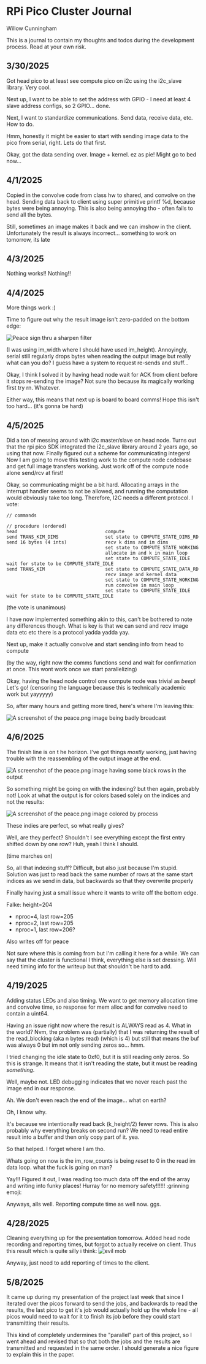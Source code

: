 # RPi Pico Cluster Journal
Willow Cunningham

This is a journal to contain my thoughts and todos during the development process. 
Read at your own risk.

## 3/30/2025

Got head pico to at least see compute pico on i2c using the i2c_slave library.
Very cool.

Next up, I want to be able to set the address with GPIO - I need at least 4 slave address configs, so 2 GPIO... done.

Next, I want to standardize communications. 
Send data, receive data, etc.
How to do.

Hmm, honestly it might be easier to start with sending image data to the pico from serial, right. Lets do that first.

Okay, got the data sending over. Image + kernel. ez as pie! Might go to bed now...

## 4/1/2025

Copied in the convolve code from class hw to shared, and convolve on the head. 
Sending data back to client using super primitive printf %d, because bytes were being annoying.
This is also being annoying tho - often fails to send all the bytes.

Still, sometimes an image makes it back and we can imshow in the client.
Unfortunately the result is always incorrect... something to work on tomorrow, its late

## 4/3/2025

Nothing works!! Nothing!!

## 4/4/2025

More things work :)

Time to figure out why the result image isn't zero-padded on the bottom edge:

![Peace sign thru a sharpen filter](./bad_padding.png)

(I was using im_width where I should have used im_height).
Annoyingly, serial still regularly drops bytes when reading the output image but really what can you do? I guess have a system to request re-sends and stuff...

Okay, I think I solved it by having head node wait for ACK from client before it stops re-sending the image? Not sure tho because its magically working first try rn. 
Whatever.

Either way, this means that next up is board to board comms! Hope this isn't too hard... (it's gonna be hard)

## 4/5/2025

Did a ton of messing around with i2c master/slave on head node. 
Turns out that the rpi pico SDK integrated the i2c_slave library around 2 years ago, so using that now.
Finally figured out a scheme for communicating integers! 
Now I am going to move this testing work to the compute node codebase and get full image transfers working.
Just work off of the compute node alone send/rcv at first!

Okay, so communicating might be a bit hard.
Allocating arrays in the interrupt handler seems to not be allowed, and running the computation would obviously take too long.
Therefore, I2C needs a different protocol.
I vote:

	// commands

	// procedure (ordered)
	head								compute
	send TRANS_KIM_DIMS					set state to COMPUTE_STATE_DIMS_RD
	send 16 bytes (4 ints)				recv k dims and im dims
										set state to COMPUTE_STATE_WORKING
										allocate im and k in main loop
										set state to COMPUTE_STATE_IDLE
	wait for state to be COMPUTE_STATE_IDLE
	send TRANS_KIM						set state to COMPUTE_STATE_DATA_RD
										recv image and kernel data
										set state to COMPUTE_STATE_WORKING
										run convolve in main loop
										set state to COMPUTE_STATE_IDLE
	wait for state to be COMPUTE_STATE_IDLE

(the vote is unanimous)

I have now implemented something akin to this, can't be bothered to note any differences though. 
What is key is that we can send and recv image data etc etc there is a protocol yadda yadda yay.

Next up, make it actually convolve and start sending info from head to compute

(by the way, right now the comms functions send and wait for confirmation at once. This wont work once we start parallelizing)

Okay, having the head node control one compute node was trivial as *beep*! Let's go! (censoring the language because this is technically academic work but yayyyyy)

So, after many hours and getting more tired, here's where I'm leaving this:

![A screenshot of the peace.png image being badly broadcast](./bad_parallel_nproc2.png)

## 4/6/2025

The finish line is on t he horizon. I've got things *mostly* working, just having trouble with the reassembling of the output image at the end.

![A screenshot of the peace.png image having some black rows in the output](./overlap_problems.png)

So something might be going on with the indexing? but then again, probably not! Look at what the output is for colors based solely on the indices and not the results: 

![A screenshot of the peace.png image colored by process](./overlap_problems_indices.png)

These indies are perfect, so what really gives?

Well, are they perfect? Shouldn't I see everything except the first entry shifted down by one row? Huh, yeah I think I should.

(time marches on)

So, all that indexing stuff? Difficult, but also just because I'm stupid. Solution was just to read back the same number of rows at the same start indices as we send in data, but backwards so that they overwrite properly

Finally having just a small issue where it wants to write off the bottom edge.

Falke: height=204
 - nproc=4, last row=205
 - nproc=2, last row=205
 - nproc=1, last row=206?

Also writes off for peace

Not sure where this is coming from but I'm calling it here for a while. We can say that the cluster is functional I think, everything else is set dressing. Will need timing info for the writeup but that shouldn't be hard to add.

## 4/19/2025

Adding status LEDs and also timing.
We want to get memory allocation time and convolve time, so response for mem alloc and for convolve need to contain a uint64.

Having an issue right now where the result is ALWAYS read as 4.
What in the world?
Nvm, the problem was (partially) that I was returning the result of the read_blocking (aka n bytes read) (which is 4) but still that means the buf was always 0 but im not only sending zeros so... hmm.

I tried changing the idle state to 0xf0, but it is still reading only zeros.
So this is strange. It means that it isn't reading the state, but it must be reading *something*.

Well, maybe not. 
LED debugging indicates that we never reach past the image end in our response.

Ah. We don't even reach the end of the image... what on earth?

Oh, I know why.

It's because we intentionally read back (k_height/2) fewer rows.
This is also probably why everything breaks on second run?
We need to read entire result into a buffer and then only copy part of it. yea.

So that helped. 
I forget where I am tho.

Whats going on now is the im_row_counts is being *reset* to 0 in the read im data loop. what the fuck is going on man?

Yay!!! Figured it out, I was reading too much data off the end of the array and writing into funky places!
Hurray for no memory safety!!!!!! :grinning emoji:

Anyways, alls well.
Reporting compute time as well now.
ggs.

## 4/28/2025

Cleaning everything up for the presentation tomorrow. 
Added head node recording and reporting times, but forgot to actually receive on client. 
Thus this result which is quite silly i think:
![evil mob](./evil_mob.png)

Anyway, just need to add reporting of times to the client.

## 5/8/2025

It came up during my presentation of the project last week that since I iterated over the picos forward to send the jobs, and backwards to read the results, the last pico to get it's job would actually hold up the whole line - all picos would need to wait for it to finish its job before they could start transmitting their results.

This kind of completely undermines the "parallel" part of this project, so I went ahead and revised that so that both the jobs and the results are transmitted and requested in the same order.
I should generate a nice figure to explain this in the paper.